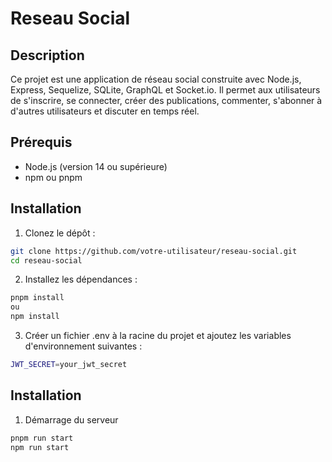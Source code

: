 # Reseau Social

## Description

Ce projet est une application de réseau social construite avec Node.js, Express, Sequelize, SQLite, GraphQL et Socket.io. Il permet aux utilisateurs de s'inscrire, se connecter, créer des publications, commenter, s'abonner à d'autres utilisateurs et discuter en temps réel.

## Prérequis

- Node.js (version 14 ou supérieure)
- npm ou pnpm

## Installation

1. Clonez le dépôt :

```sh
git clone https://github.com/votre-utilisateur/reseau-social.git
cd reseau-social
```

2. Installez les dépendances :

```sh
pnpm install
ou
npm install
```

3. Créer un fichier .env à la racine du projet et ajoutez les variables d'environnement suivantes :

```sh
JWT_SECRET=your_jwt_secret
```

## Installation

1. Démarrage du serveur

```sh
pnpm run start
npm run start
```
